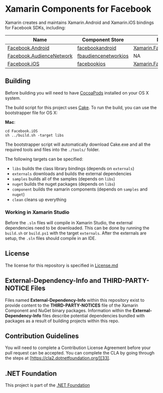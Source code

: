 # Xamarin Components for Facebook

Xamarin creates and maintains Xamarin.Android and Xamarin.iOS bindings for Facebook SDKs, including:

| Name                          | Component Store            | NuGet                          |
|-------------------------------|----------------------------|--------------------------------|
| [Facebook.Android][1]         | [facebookandroid][11]      | [Xamarin.Facebook.Android][21] |
| [Facebook.AudienceNetwork][2] | [fbaudiencenetworkios][12] | NA                             |
| [Facebook.iOS][3]             | [facebookios][13]          | [Xamarin.Facebook.iOS][23]     |


## Building

Before building you will need to have [CocoaPods][31] installed on your OS X system.

The build script for this project uses [Cake][32].  To run the build, you can use the bootstrapper file for OS X:

**Mac**:

```
cd Facebook.iOS
sh ../build.sh -target libs
```

The bootstrapper script will automatically download Cake.exe and all the required tools and files into the `./tools/` folder.

The following targets can be specified:

 - `libs` builds the class library bindings (depends on `externals`)
 - `externals` downloads and builds the external dependencies
 - `samples` builds all of the samples (depends on `libs`)
 - `nuget` builds the nuget packages (depends on `libs`)
 - `component` builds the xamarin components (depends on `samples` and `nuget`)
 - `clean` cleans up everything


### Working in Xamarin Studio

Before the `.sln` files will compile in Xamarin Studio, the external dependencies need to be downloaded.  This can be done by running the `build.sh` or `build.ps1` with the target `externals`.  After the externals are setup, the `.sln` files should compile in an IDE.


## License

The license for this repository is specified in 
[License.md](License.md)

## External-Dependency-Info and THIRD-PARTY-NOTICE Files

Files named **External-Dependency-Info** within this repository exist to provide content to the **THIRD-PARTY-NOTICES** file of the Xamarin Component and NuGet binary packages. Information within the **External-Dependency-Info** files describe potential dependencies bundled with packages as a result of building projects within this repo. 

## Contribution Guidelines

You will need to complete a Contribution License Agreement before your pull request can be accepted. You can complete the CLA by going through the steps at [https://cla2.dotnetfoundation.org/][33].

## .NET Foundation
This project is part of the [.NET Foundation][34]


[1]: Facebook.Android
[2]: Facebook.AudienceNetwork.iOS
[3]: Facebook.iOS

[11]: https://components.xamarin.com/view/facebookandroid
[12]: https://components.xamarin.com/view/fbaudiencenetworkios
[13]: https://components.xamarin.com/view/facebookios

[21]: https://www.nuget.org/packages/Xamarin.Facebook.Android/
[23]: https://www.nuget.org/packages/Xamarin.Facebook.iOS/

[31]: https://cocoapods.org/
[32]: http://cakebuild.net
[33]: https://cla2.dotnetfoundation.org/
[34]: http://www.dotnetfoundation.org/projects

